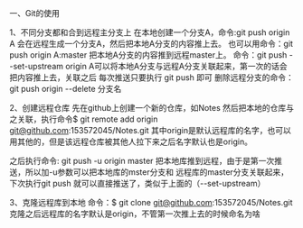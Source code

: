 一、Git的使用

1、不同分支都和合到远程主分支上
在本地创建一个分支A，命令:git push origin A  会在远程生成一个分支A，然后把本地A分支的内容推上去。
也可以用命令：git push origin A:master   把本地A分支的内容推到远程master上。
命令：git push --set-upstream origin A可以将本地A分支与远程A分支关联起来，第一次的话会把内容推上去，关联之后
每次推送只要执行 git push 即可
删除远程分支的命令：  git push origin --delete 分支名

2、创建远程仓库
先在github上创建一个新的仓库，如Notes
然后把本地的仓库与之关联，执行命令$ git remote add origin git@github.com:153572045/Notes.git
其中origin是默认远程库的名字，也可以用其他的，但是该远程仓库被其他人拉下来之后名字默认也是origin。

之后执行命令: git push -u origin master  把本地库推到远程，由于是第一次推送，所以加-u参数可以把本地库的mster分支和
远程库的master分支关联起来，下次执行git push 就可以直接推送了，类似于上面的（--set-upstream） 

3、克隆远程库到本地
命令：$ git clone git@github.com:153572045/Notes.git
克隆之后远程库的名字默认是origin，不管第一次推上去的时候命名为啥
